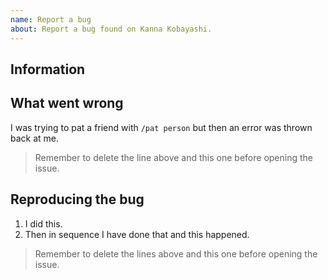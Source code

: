 ```yaml
---
name: Report a bug
about: Report a bug found on Kanna Kobayashi.
---
```


<!--
	This is a template to report Kanna Kobayashi bugs.
	If the issue is with Discord, please go to https://www.reddit.com/r/discordapp instead.
-->

## Information

## What went wrong

<!-- Describe here what went wrong. Try to be specific -->

I was trying to pat a friend with `/pat person` but then an error was thrown back at me.

> Remember to delete the line above and this one before opening the issue.

## Reproducing the bug

<!-- Write a list of what you did below. -->

1. I did this.
2. Then in sequence I have done that and this happened.

> Remember to delete the lines above and this one before opening the issue.
